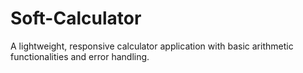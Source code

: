 # Soft-Calculator
A lightweight, responsive calculator application with basic arithmetic functionalities and error handling.
